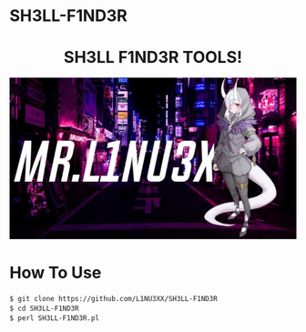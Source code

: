 # SH3LL-F1ND3R
<h1 align="center">SH3LL F1ND3R TOOLS</a>!</h1>
<img src="https://raw.githubusercontent.com/L1NU3XX/SH3LL-F1ND3R/main/img/Banner.jpg"></img>

# How To Use
`$ git clone https://github.com/L1NU3XX/SH3LL-F1ND3R`<br>
`$ cd SH3LL-F1ND3R` <br>
`$ perl SH3LL-F1ND3R.pl`
